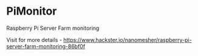 # PiMonitor

Raspberry Pi Server Farm monitoring

Visit for more details - https://www.hackster.io/nanomesher/raspberry-pi-server-farm-monitoring-86bf0f
